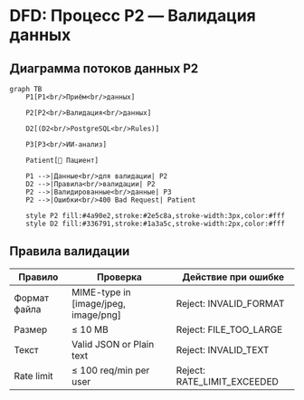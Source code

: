 # DFD: Процесс P2 — Валидация данных

## Диаграмма потоков данных P2

```mermaid
graph TB
    P1[P1<br/>Приём<br/>данных]
    
    P2[P2<br/>Валидация<br/>данных]
    
    D2[(D2<br/>PostgreSQL<br/>Rules)]
    
    P3[P3<br/>ИИ-анализ]
    
    Patient[👤 Пациент]
    
    P1 -->|Данные<br/>для валидации| P2
    D2 -->|Правила<br/>валидации| P2
    P2 -->|Валидированные<br/>данные| P3
    P2 -->|Ошибки<br/>400 Bad Request| Patient
    
    style P2 fill:#4a90e2,stroke:#2e5c8a,stroke-width:3px,color:#fff
    style D2 fill:#336791,stroke:#1a3a5c,stroke-width:2px,color:#fff
```

## Правила валидации

| Правило | Проверка | Действие при ошибке |
|---------|----------|---------------------|
| Формат файла | MIME-type in [image/jpeg, image/png] | Reject: INVALID_FORMAT |
| Размер | ≤ 10 MB | Reject: FILE_TOO_LARGE |
| Текст | Valid JSON or Plain text | Reject: INVALID_TEXT |
| Rate limit | ≤ 100 req/min per user | Reject: RATE_LIMIT_EXCEEDED |

